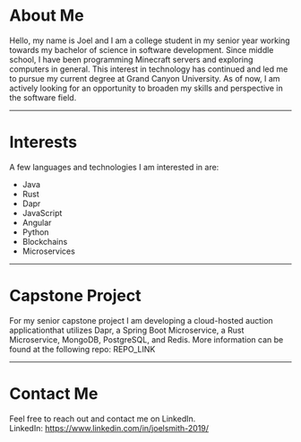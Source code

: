 # About Me
Hello, my name is Joel and I am a college student in my senior year working towards my bachelor of science in software development. Since middle school, I have been programming Minecraft servers and exploring computers in general. This interest in technology has continued and led me to pursue my current degree at Grand Canyon University. As of now, I am actively looking for an opportunity to broaden my skills and perspective in the software field.

***

# Interests
A few languages and technologies I am interested in are:
- Java
- Rust
- Dapr
- JavaScript
- Angular
- Python
- Blockchains
- Microservices

***

# Capstone Project
For my senior capstone project I am developing a cloud-hosted auction applicationthat utilizes Dapr, a Spring Boot Microservice, a Rust Microservice, MongoDB, PostgreSQL, and Redis. More information can be found at the following repo: REPO_LINK

***

# Contact Me
Feel free to reach out and contact me on LinkedIn.  
LinkedIn: https://www.linkedin.com/in/joelsmith-2019/
